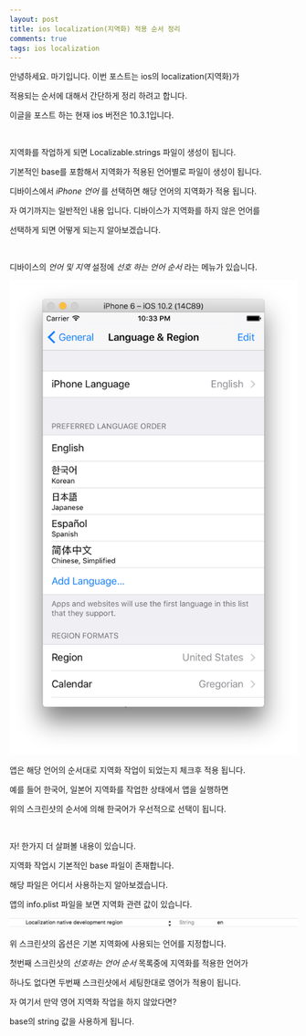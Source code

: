 ```yaml
---
layout: post
title: ios localization(지역화) 적용 순서 정리
comments: true
tags: ios localization
---
```


<script src="https://gist.github.com/magi82/994fb693559a478c4824f9c3d1d30dee.js"></script>

안녕하세요. 마기입니다. 이번 포스트는 ios의 localization(지역화)가

적용되는 순서에 대해서 간단하게 정리 하려고 합니다.

이글을 포스트 하는 현재 ios 버전은 10.3.1입니다.

<br>

지역화를 작업하게 되면 Localizable.strings 파일이 생성이 됩니다.

기본적인 base를 포함해서 지역화가 적용된 언어별로 파일이 생성이 됩니다.

디바이스에서 *iPhone 언어* 를 선택하면 해당 언어의 지역화가 적용 됩니다.

자 여기까지는 일반적인 내용 입니다. 디바이스가 지역화를 하지 않은 언어를

선택하게 되면 어떻게 되는지 알아보겠습니다.

<br>

디바이스의 *언어 및 지역* 설정에 *선호 하는 언어 순서* 라는 메뉴가 있습니다.

![01](../images/2017-4-16-ios-localization/01.png)

앱은 해당 언어의 순서대로 지역화 작업이 되었는지 체크후 적용 됩니다.

예를 들어 한국어, 일본어 지역화를 작업한 상태에서 앱을 실행하면

위의 스크린샷의 순서에 의해 한국어가 우선적으로 선택이 됩니다.

<br>

자! 한가지 더 살펴볼 내용이 있습니다.

지역화 작업시 기본적인 base 파일이 존재합니다.

해당 파일은 어디서 사용하는지 알아보겠습니다.

앱의 info.plist 파일을 보면 지역화 관련 값이 있습니다.

![02](../images/2017-4-16-ios-localization/02.png)

위 스크린샷의 옵션은 기본 지역화에 사용되는 언어를 지정합니다.

첫번째 스크린샷의 *선호하는 언어 순서* 목록중에 지역화를 적용한 언어가

하나도 없다면 두번째 스크린샷에서 세팅한대로 영어가 적용이 됩니다.

자 여기서 만약 영어 지역화 작업을 하지 않았다면?

base의 string 값을 사용하게 됩니다.
